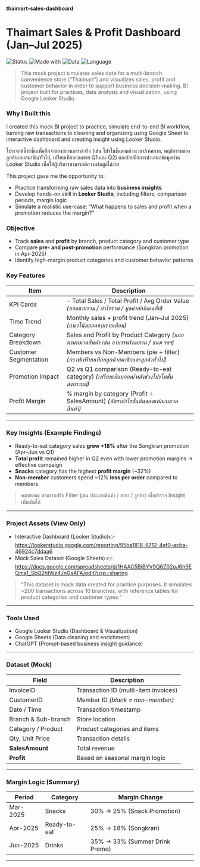 #### thaimart-sales-dashboard
# Thaimart Sales & Profit Dashboard (Jan–Jul 2025)
![Status](https://img.shields.io/badge/Status-Completed-brightgreen)
![Made with](https://img.shields.io/badge/Made%20with-Google%20Looker%20Studio-blue)
![Data](https://img.shields.io/badge/Data-Mock-orange)
![Language](https://img.shields.io/badge/Thai%20%2F%20English-lightgrey)

> This mock project simulates sales data for a multi-branch convenience store (“Thaimart”) and visualizes sales, profit and customer behavior in order to support business decision-making.
> BI project built for practices, data analysis and visualization, using Google Looker Studio.

### Why I Built this
I created this mock BI project to practice, simulate end-to-end BI workflow, turning raw transactions to cleaning and organizing using Google Sheet to interactive dashboard and creating insight using Looker Studio.  

โปรเจกต์นี้ทำขึ้นเพื่อฝึกจำลองสถานการณ์จริง (เช่น โปรโมชั่นตามช่วงเวลา/เทศกาล, พฤติกรรมของลูกค้าแบบสมาชิก/ทั่วไป, เปรียบเทียบยอดขาย Q1 และ Q2) และช่วยฝึกการนำเสนอข้อมูลผ่าน Looker Studio เพื่อให้ผู้บริหารสามารถตีความข้อมูลได้ง่าย

This project gave me the opportunity to:
- Practice transforming raw sales data into **business insights**  
- Develop hands-on skill in **Looker Studio**, including filters, comparison periods, margin logic  
- Simulate a realistic use-case: “What happens to sales and profit when a promotion reduces the margin?”

### Objective
- Track **sales** and **profit** by branch, product category and customer type  
- Compare **pre- and post-promotion** performance (Songkran promotion in Apr-2025)  
- Identify high-margin product categories and customer behavior patterns

### Key Features
| Item | Description |
|------|---------------------------------------------|
| KPI Cards |- Total Sales / Total Profit / Avg Order Value *(ยอดขายรวม / กำไรรวม / มูลค่าต่อบิลเฉลี่ย)* |
| Time Trend | Monthly sales + profit trend (Jan–Jul 2025) *(แนวโน้มยอดขายรายเดือน)*|
| Category Breakdown | Sales and Profit by Product Category *(แยกตามหมวดสินค้า เช่น อาหารพร้อมทาน / ขนม ฯลฯ)*|
| Customer Segmentation | Members vs Non-Members (pie + filter) *(กราฟเปรียบเทียบลูกค้าสมาชิกและลูกค้าทั่วไป)* |
| Promotion Impact | Q2 vs Q1 comparison (Ready-to-eat category) *(เปรียบเทียบก่อน/หลังช่วงโปรโมชั่นสงกรานต์)*|
| Profit Margin | % margin by category (Profit ÷ SalesAmount) *(อัตรากำไรขั้นต้นของแต่ละหมวดสินค้า)*|

---
### Key Insights (Example Findings)
- Ready-to-eat category sales **grew +18%** after the Songkran promotion (Apr–Jun vs Q1)  
- **Total profit** remained higher in Q2 even with lower promotion margins → effective campaign  
- **Snacks** category has the highest **profit margin** (~32%)  
- **Non-member** customers spend ~12% **less per order** compared to members
> หมายเหตุ: สามารถปรับ Filter (เช่น ประเภทสินค้า / สาขา / ลูกค้า) เพื่อสำรวจ Insight เพิ่มเติมได้

---
### Project Assets (View Only)
- Interactive Dashboard (Looker Studio)👉 https://lookerstudio.google.com/reporting/95ba1816-6712-4ef0-acba-46924c7ddaa6
- Mock Sales Dataset (Google Sheets) 👉 https://docs.google.com/spreadsheets/d/1HAAC5BiBYV9Q6Z02oJ6h9EQma1_SbQ2htWz4JnGsAFA/edit?usp=sharing

> “This dataset is mock data created for practice purposes. It simulates ~200 transactions across 10 branches, with reference tables for product categories and customer types.”
---
### Tools Used

- Google Looker Studio (Dashboard & Visualization)
- Google Sheets (Data cleaning and enrichment)
- ChatGPT (Prompt-based business insight guidance)
---
### Dataset (Mock)
| Field | Description |
|------|-------------------------------|
| InvoiceID | Transaction ID (multi-item invoices) |
| CustomerID | Member ID _(blank = non-member)_ |
| Date / Time | Transaction timestamp |
| Branch & Sub-branch | Store location |
| Category / Product | Product categories and items |
| Qty, Unit Price | Transaction details |
| **SalesAmount** | Total revenue |
| **Profit** | Based on seasonal margin logic |

---
### Margin Logic (Summary)
| Period | Category | Margin Change |
|--------|---------------------------|----------------------------|
| Mar-2025 | Snacks | 30% → 25% (Snack Promotion) |
| Apr-2025 | Ready-to-eat | 25% → 18% (Songkran) |
| Jun-2025 | Drinks | 35% → 33% (Summer Drink Promo) |
---
